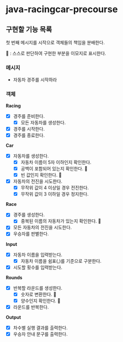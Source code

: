 # java-racingcar-precourse

## 구현할 기능 목록

첫 번째 메시지를 시작으로 객체들의 책임을 분배한다.

👀 : 스스로 판단하여 구현한 부분을 이모지로 표시한다.

### 메시지

- 자동차 경주를 시작하라

### 객체

**Racing**

- [x]  경주를 준비한다.
    - [x]  모든 자동차를 생성한다.
- [x]  경주를 시작한다.
- [x]  경주를 종료한다.

**Car**

- [x]  자동차를 생성한다.
    - [x]  자동차 이름이 5자 이하인지 확인한다.
    - [x]  공백이 포함되어 있는지 확인한다. 👀
    - [x]  빈 값인지 확인한다. 👀
- [x]  자동차의 전진을 시도한다.
    - [x]  무작위 값이 4 이상일 경우 전진한다.
    - [x]  무작위 값이 3 이하일 경우 정지한다.

**Race**

- [x]  경주를 생성한다.
    - [x]  중복된 이름의 자동차가 있는지 확인한다. 👀
- [x]  모든 자동차의 전진을 시도한다.
- [x]  우승자를 판별한다.

**Input**

- [x]  자동차 이름을 입력받는다.
    - [x]  자동차 이름을 쉼표(,)를 기준으로 구분한다.
- [x]  시도할 횟수를 입력받는다.

**Rounds**

- [x]  반복할 라운드를 생성한다.
    - [x]  숫자로 변환한다. 👀
    - [x]  양수인지 확인한다. 👀
- [x]  라운드를 반복한다.

**Output**

- [x]  차수별 실행 결과를 출력한다.
- [x]  우승자 안내 문구를 출력한다.
